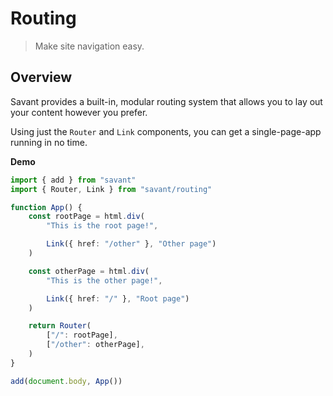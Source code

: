 # Routing

> Make site navigation easy.

## Overview

Savant provides a built-in, modular routing system that allows you to lay out your content however you prefer.

Using just the `Router` and `Link` components, you can get a single-page-app running in no time.

**Demo**

```typescript
import { add } from "savant"
import { Router, Link } from "savant/routing"

function App() {
    const rootPage = html.div(
        "This is the root page!",

        Link({ href: "/other" }, "Other page")
    )

    const otherPage = html.div(
        "This is the other page!",

        Link({ href: "/" }, "Root page")
    )

    return Router(
        ["/": rootPage],
        ["/other": otherPage],
    )
}

add(document.body, App())
```
